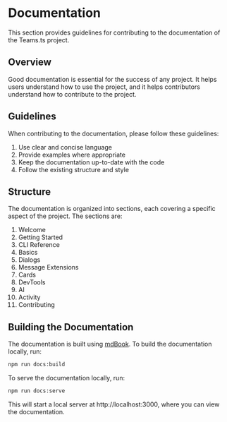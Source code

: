 # Documentation

This section provides guidelines for contributing to the documentation of the Teams.ts project.

## Overview

Good documentation is essential for the success of any project. It helps users understand how to use the project, and it helps contributors understand how to contribute to the project.

## Guidelines

When contributing to the documentation, please follow these guidelines:

1. Use clear and concise language
2. Provide examples where appropriate
3. Keep the documentation up-to-date with the code
4. Follow the existing structure and style

## Structure

The documentation is organized into sections, each covering a specific aspect of the project. The sections are:

1. Welcome
2. Getting Started
3. CLI Reference
4. Basics
5. Dialogs
6. Message Extensions
7. Cards
8. DevTools
9. AI
10. Activity
11. Contributing

## Building the Documentation

The documentation is built using [mdBook](https://rust-lang.github.io/mdBook/). To build the documentation locally, run:

```bash
npm run docs:build
```

To serve the documentation locally, run:

```bash
npm run docs:serve
```

This will start a local server at http://localhost:3000, where you can view the documentation.
